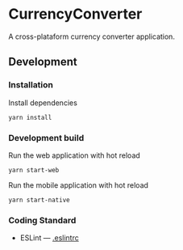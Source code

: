 # CurrencyConverter

A cross-plataform currency converter application.

## Development

### Installation

Install dependencies
   ```
   yarn install
   ```
### Development build   
Run the web application with hot reload
   ```
   yarn start-web
   ```
Run the mobile application with hot reload
   ```
   yarn start-native
   ```

### Coding Standard

- ESLint — [.eslintrc](./.eslintrc)
